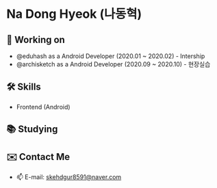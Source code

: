 # Na Dong Hyeok (나동혁)

## 🔭 Working on

- @eduhash as a Android Developer (2020.01 ~ 2020.02) - Intership
- @archisketch as a Android Developer (2020.09 ~ 2020.10) - 현장실습

## 🛠 Skills

- Frontend (Android)

## 📚 Studying


## ✉️ Contact Me

- 📫 E-mail: skehdgur8591@naver.com
